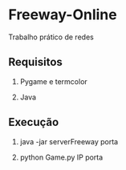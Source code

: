 # Freeway-Online
Trabalho prático de redes
## Requisitos
  1. Pygame e termcolor
  
  2. Java
## Execução

  1. java -jar serverFreeway porta
  
  2. python Game.py IP porta

